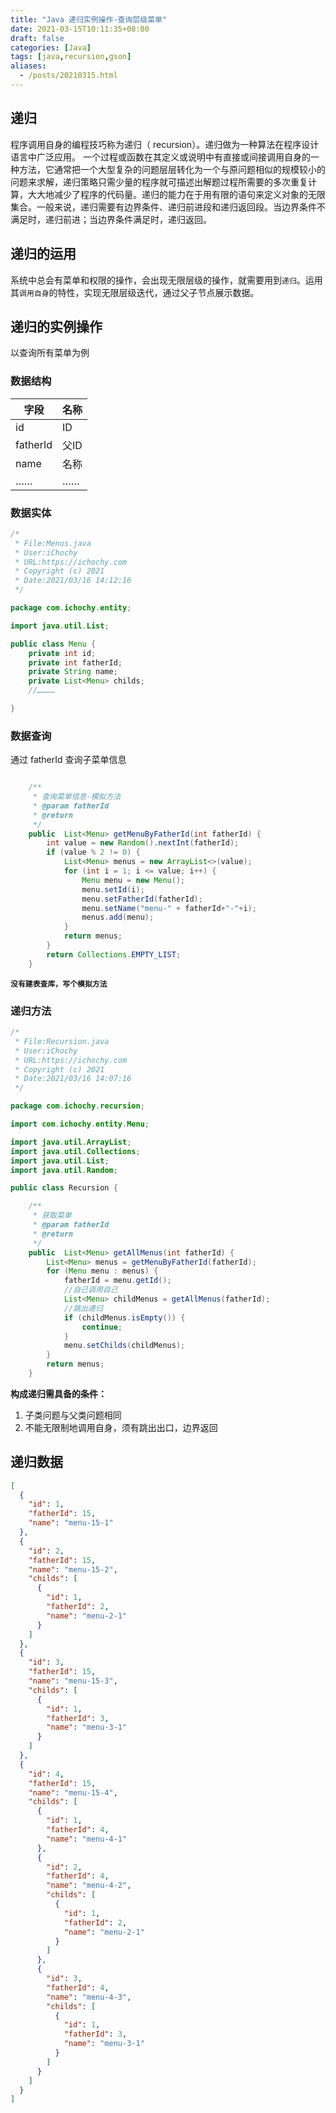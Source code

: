 ```yaml
---
title: "Java 递归实例操作-查询层级菜单"
date: 2021-03-15T10:11:35+08:00 
draft: false 
categories: [Java] 
tags: [java,recursion,gson]
aliases:
  - /posts/20210315.html
---
```

## 递归

程序调用自身的编程技巧称为递归（ recursion）。递归做为一种算法在程序设计语言中广泛应用。 一个过程或函数在其定义或说明中有直接或间接调用自身的一种方法，它通常把一个大型复杂的问题层层转化为一个与原问题相似的规模较小的问题来求解，递归策略只需少量的程序就可描述出解题过程所需要的多次重复计算，大大地减少了程序的代码量。递归的能力在于用有限的语句来定义对象的无限集合。一般来说，递归需要有边界条件、递归前进段和递归返回段。当边界条件不满足时，递归前进；当边界条件满足时，递归返回。

## 递归的运用

系统中总会有菜单和权限的操作，会出现无限层级的操作，就需要用到`递归`。运用其`调用自身`的特性，实现无限层级迭代，通过父子节点展示数据。

## 递归的实例操作

以查询所有菜单为例

### 数据结构

|字段|名称|
|--|--|
|id|ID|
|fatherId|父ID|
|name|名称|
|……|……|

### 数据实体

```java
/*
 * File:Menus.java
 * User:iChochy
 * URL:https://ichochy.com
 * Copyright (c) 2021
 * Date:2021/03/16 14:12:16
 */

package com.ichochy.entity;

import java.util.List;

public class Menu {
    private int id;
    private int fatherId;
    private String name;
    private List<Menu> childs;
    //…………

}
```

### 数据查询

通过 fatherId 查询子菜单信息  

```java

    /**
     * 查询菜单信息-模拟方法
     * @param fatherId
     * @return
     */
    public  List<Menu> getMenuByFatherId(int fatherId) {
        int value = new Random().nextInt(fatherId);
        if (value % 2 != 0) {
            List<Menu> menus = new ArrayList<>(value);
            for (int i = 1; i <= value; i++) {
                Menu menu = new Menu();
                menu.setId(i);
                menu.setFatherId(fatherId);
                menu.setName("menu-" + fatherId+"-"+i);
                menus.add(menu);
            }
            return menus;
        }
        return Collections.EMPTY_LIST;
    }
```

**`没有建表查库，写个模拟方法`**  

### 递归方法

```java
/*
 * File:Recursion.java
 * User:iChochy
 * URL:https://ichochy.com
 * Copyright (c) 2021
 * Date:2021/03/16 14:07:16
 */

package com.ichochy.recursion;

import com.ichochy.entity.Menu;

import java.util.ArrayList;
import java.util.Collections;
import java.util.List;
import java.util.Random;

public class Recursion {

    /**
     * 获取菜单
     * @param fatherId
     * @return
     */
    public  List<Menu> getAllMenus(int fatherId) {
        List<Menu> menus = getMenuByFatherId(fatherId);
        for (Menu menu : menus) {
            fatherId = menu.getId();
            //自己调用自己
            List<Menu> childMenus = getAllMenus(fatherId);
            //跳出递归
            if (childMenus.isEmpty()) {
                continue;
            }
            menu.setChilds(childMenus);
        }
        return menus;
    }
```

**构成递归需具备的条件：**

1. 子类问题与父类问题相同
2. 不能无限制地调用自身，须有跳出出口，边界返回

## 递归数据

```json
[
  {
    "id": 1,
    "fatherId": 15,
    "name": "menu-15-1"
  },
  {
    "id": 2,
    "fatherId": 15,
    "name": "menu-15-2",
    "childs": [
      {
        "id": 1,
        "fatherId": 2,
        "name": "menu-2-1"
      }
    ]
  },
  {
    "id": 3,
    "fatherId": 15,
    "name": "menu-15-3",
    "childs": [
      {
        "id": 1,
        "fatherId": 3,
        "name": "menu-3-1"
      }
    ]
  },
  {
    "id": 4,
    "fatherId": 15,
    "name": "menu-15-4",
    "childs": [
      {
        "id": 1,
        "fatherId": 4,
        "name": "menu-4-1"
      },
      {
        "id": 2,
        "fatherId": 4,
        "name": "menu-4-2",
        "childs": [
          {
            "id": 1,
            "fatherId": 2,
            "name": "menu-2-1"
          }
        ]
      },
      {
        "id": 3,
        "fatherId": 4,
        "name": "menu-4-3",
        "childs": [
          {
            "id": 1,
            "fatherId": 3,
            "name": "menu-3-1"
          }
        ]
      }
    ]
  }
]
```
